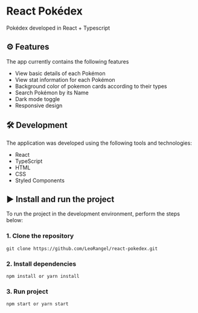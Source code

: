 # React Pokédex

Pokédex developed in React + Typescript

## :gear: Features

The app currently contains the following features

- View basic details of each Pokémon
- View stat information for each Pokémon
- Background color of pokemon cards according to their types
- Search Pokémon by its Name
- Dark mode toggle
- Responsive design


## :hammer_and_wrench: Development

The application was developed using the following tools and technologies:

- React
- TypeScript
- HTML
- CSS
- Styled Components

## :arrow_forward: Install and run the project

To run the project in the development environment, perform the steps below:

### 1. Clone the repository

```
git clone https://github.com/LeoRangel/react-pokedex.git
```

### 2. Install dependencies

```
npm install or yarn install
```

### 3. Run project

```
npm start or yarn start
```
